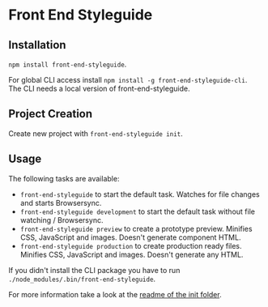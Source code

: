 # Front End Styleguide


## Installation

`npm install front-end-styleguide`.

For global CLI access install `npm install -g front-end-styleguide-cli`.  
The CLI needs a local version of front-end-styleguide.



## Project Creation

Create new project with `front-end-styleguide init`.


## Usage

The following tasks are available:
* `front-end-styleguide` to start the default task. Watches for file changes and starts Browsersync.
* `front-end-styleguide development` to start the default task without file watching / Browsersync.
* `front-end-styleguide preview` to create a prototype preview. Minifies CSS, JavaScript and images. Doesn't generate component HTML.
* `front-end-styleguide production` to create production ready files. Minifies CSS, JavaScript and images. Doesn't generate any HTML.

If you didn't install the CLI package you have to run `./node_modules/.bin/front-end-styleguide`.

For more information take a look at the [readme of the init folder](init/README.md).
